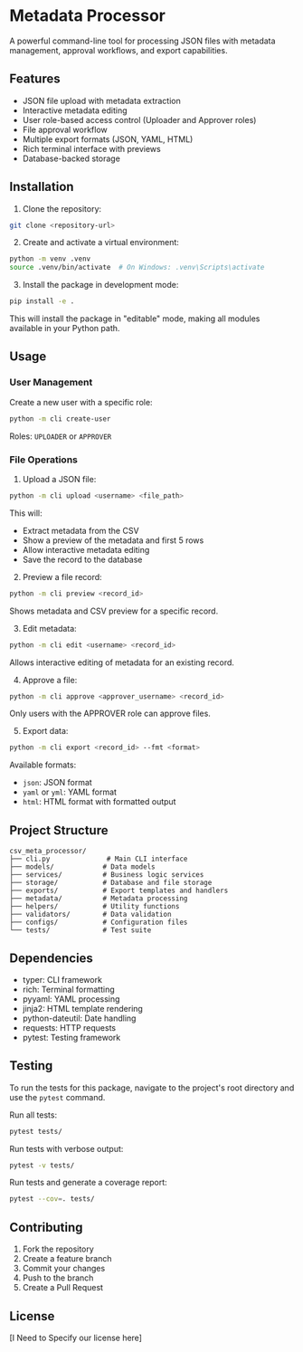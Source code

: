 # Metadata Processor

A powerful command-line tool for processing JSON files with metadata management, approval workflows, and export capabilities.

## Features
- JSON file upload with metadata extraction
- Interactive metadata editing
- User role-based access control (Uploader and Approver roles)
- File approval workflow
- Multiple export formats (JSON, YAML, HTML)
- Rich terminal interface with previews
- Database-backed storage

## Installation

1. Clone the repository:
```bash
git clone <repository-url>
```

2. Create and activate a virtual environment:
```bash
python -m venv .venv
source .venv/bin/activate  # On Windows: .venv\Scripts\activate
```

3. Install the package in development mode:
```bash
pip install -e .
```

This will install the package in "editable" mode, making all modules available in your Python path.

## Usage

### User Management

Create a new user with a specific role:
```bash
python -m cli create-user
```
Roles: `UPLOADER` or `APPROVER`

### File Operations

1. Upload a JSON file:
```bash
python -m cli upload <username> <file_path>
```
This will:
- Extract metadata from the CSV
- Show a preview of the metadata and first 5 rows
- Allow interactive metadata editing
- Save the record to the database

2. Preview a file record:
```bash
python -m cli preview <record_id>
```
Shows metadata and CSV preview for a specific record.

3. Edit metadata:
```bash
python -m cli edit <username> <record_id>
```
Allows interactive editing of metadata for an existing record.

4. Approve a file:
```bash
python -m cli approve <approver_username> <record_id>
```
Only users with the APPROVER role can approve files.

5. Export data:
```bash
python -m cli export <record_id> --fmt <format>
```
Available formats:
- `json`: JSON format
- `yaml` or `yml`: YAML format
- `html`: HTML format with formatted output

## Project Structure

```
csv_meta_processor/
├── cli.py              # Main CLI interface
├── models/            # Data models
├── services/          # Business logic services
├── storage/           # Database and file storage
├── exports/           # Export templates and handlers
├── metadata/          # Metadata processing
├── helpers/           # Utility functions
├── validators/        # Data validation
├── configs/           # Configuration files
└── tests/             # Test suite
```

## Dependencies

- typer: CLI framework
- rich: Terminal formatting
- pyyaml: YAML processing
- jinja2: HTML template rendering
- python-dateutil: Date handling
- requests: HTTP requests
- pytest: Testing framework

## Testing

To run the tests for this package, navigate to the project's root directory and use the `pytest` command.

Run all tests:
```bash
pytest tests/
```

Run tests with verbose output:
```bash
pytest -v tests/
```

Run tests and generate a coverage report:
```bash
pytest --cov=. tests/
```

## Contributing

1. Fork the repository
2. Create a feature branch
3. Commit your changes
4. Push to the branch
5. Create a Pull Request

## License

[I Need to Specify our license here]
